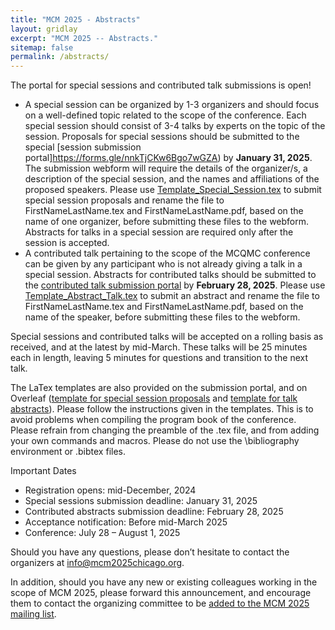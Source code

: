 ```yaml
---
title: "MCM 2025 - Abstracts"
layout: gridlay
excerpt: "MCM 2025 -- Abstracts."
sitemap: false
permalink: /abstracts/
---
```


The portal for special sessions and contributed talk submissions is open! 
* A special session can be organized by 1-3 organizers and should focus on a well-defined topic related to the scope of the conference. Each special session should consist of 3-4 talks by experts on the topic of the session.  Proposals for special sessions should be submitted to the special [session submission portal]https://forms.gle/nnkTjCKw6Bgo7wGZA) by **January 31, 2025**. The submission webform will require the details of the organizer/s, a description of the special session, and the names and affiliations of the proposed speakers. Please use [Template_Special_Session.tex](https://drive.google.com/file/d/1xdGM0e-qapDrQied-0D_-_yRiYWncEfQ/view?usp=sharing) to submit special session proposals and rename the file to FirstNameLastName.tex and FirstNameLastName.pdf, based on the name of one organizer, before submitting these files to the webform.  Abstracts for talks in a special session are required only after the session is accepted.
* A contributed talk pertaining to the scope of the MCQMC conference can be given by any participant who is not already giving a talk in a special session. Abstracts for contributed talks should be submitted to the [contributed talk submission portal](https://forms.gle/WASX4wZxVRj9ZdaA8) by **February 28, 2025**. Please use [Template_Abstract_Talk.tex](https://drive.google.com/file/d/1ItnMS3HjzMoqc7zmBHZwfZQ5hlfdt05Q/view?usp=sharing) to submit an abstract and rename the file to FirstNameLastName.tex and FirstNameLastName.pdf, based on the name of the speaker, before submitting these files to the webform.

Special sessions and contributed talks will be accepted on a rolling basis as received, and at the latest by mid-March.  These talks will be 25 minutes each in length, leaving 5 minutes for questions and transition to the next talk.

The LaTex templates are also provided on the submission portal, and on Overleaf ([template for special session proposals](https://www.overleaf.com/read/yhqqvsgngtyt#de08ce) and [template for talk abstracts](https://www.overleaf.com/read/tmfvtzwjwrnv#e182d2)).  Please follow the instructions given in the templates. This is to avoid problems when compiling the program book of the conference. Please refrain from changing the preamble of the .tex file, and from adding your own commands and macros. Please do not use the \bibliography environment or .bibtex files.
 
Important Dates 
* Registration opens: mid-December, 2024
* Special sessions submission deadline: January 31, 2025
* Contributed abstracts submission deadline: February 28, 2025
* Acceptance notification: Before mid-March 2025
* Conference: July 28 – August 1, 2025

Should you have any questions, please don’t hesitate to contact the organizers at <info@mcm2025chicago.org>. 

In addition, should you have any new or existing colleagues working in the scope of MCM 2025, please forward this announcement, and encourage them to contact the organizing committee to be [added to the MCM 2025 mailing list](https://github.us21.list-manage.com/subscribe?u=2ca9bf351cf662931f5020fb1&id=e71883996d).
